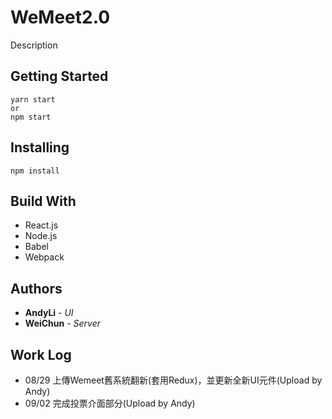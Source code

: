# WeMeet2.0
Description

## Getting Started
```
yarn start
or
npm start
```

## Installing
```
npm install
```

## Build With
- React.js
- Node.js
- Babel
- Webpack

## Authors
* **AndyLi** - *UI*
* **WeiChun** - *Server*

## Work Log
- 08/29 上傳Wemeet舊系統翻新(套用Redux)，並更新全新UI元件(Upload by Andy)
- 09/02 完成投票介面部分(Upload by Andy) 
